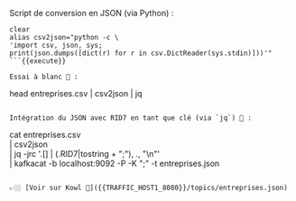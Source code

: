 Script de conversion en JSON (via Python) : 
```
clear
alias csv2json="python -c \
'import csv, json, sys; 
print(json.dumps([dict(r) for r in csv.DictReader(sys.stdin)]))'"
```{{execute}}

Essai à blanc 🔫 :
```
head entreprises.csv | csv2json | jq
```{{execute}}

Intégration du JSON avec RID7 en tant que clé (via `jq`) 🚀 : 
```
cat entreprises.csv \
    | csv2json \
    | jq -jrc '.[] | (.RID7|tostring + ";"), ., "\n"' \
    | kafkacat -b localhost:9092 -P -K ";" -t entreprises.json
```{{execute}}

👉🏼 [Voir sur Kowl 🤩]({{TRAFFIC_HOST1_8080}}/topics/entreprises.json)
